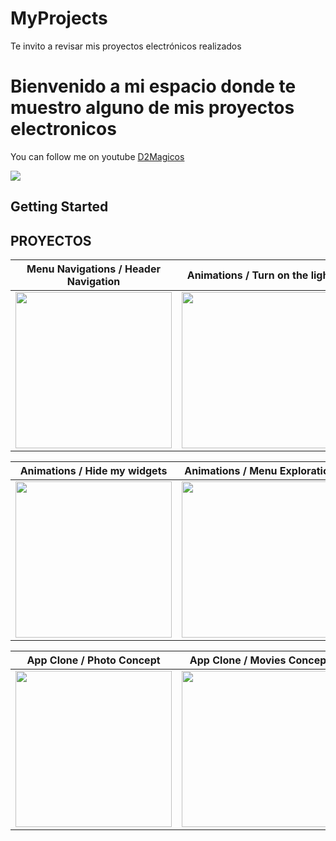 # MyProjects
Te invito  a revisar mis proyectos electrónicos realizados 

# Bienvenido a mi espacio donde te muestro alguno de mis proyectos electronicos

You can follow me on youtube [D2Magicos](https://www.youtube.com/channel/UCZ0DK9QyEHhtm2huay--Qdw)

<img src='https://yt3.ggpht.com/ytc/AAUvwnh0bvkFL7DaP-HbabH3jAxjdIMqXqg4MUe2-kp-xQ=s88-c-k-c0x00ffffff-no-rj'>

## Getting Started

## PROYECTOS

| Menu Navigations / Header Navigation  | Animations / Turn on the light|
|--|--|
| <center> <img src="https://media.giphy.com/media/f5SP7mJnO4x9mK4CSv/giphy.gif" width="250"> </center> | <center> <img src="https://media.giphy.com/media/VgSfLeabru2qTerOrp/giphy.gif" width="250">  </center>|

| Animations / Hide my widgets  | Animations / Menu Exploration |
|--|--|
| <center> <img src="https://media.giphy.com/media/h4x6fHw65l3KdnDrTi/giphy.gif" width="250"> </center> | <center> <img src="https://media.giphy.com/media/Y07CGmYvcNyl9rkgbY/giphy.gif" width="250">
 </center>

 | App Clone / Photo Concept  | App Clone / Movies Concept |
|--|--|
| <center> <img src="https://media.giphy.com/media/XybRawN2vj4YV3fhul/giphy.gif" width="250"> </center> | <center> <img src="https://media.giphy.com/media/UuNiEk20TKjn4F4H7a/giphy.gif" width="250">
 </center>
